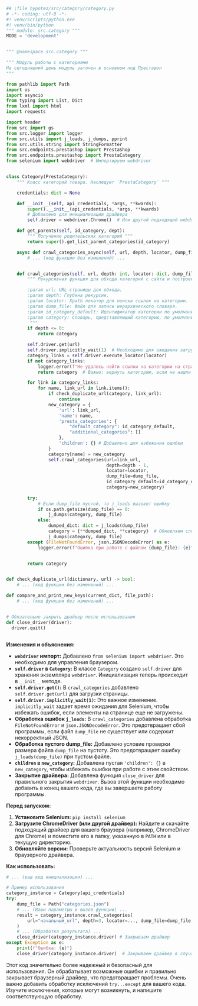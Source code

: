 ```python
## \file hypotez/src/category/category.py
# -*- coding: utf-8 -*-
#! venv/Scripts/python.exe
#! venv/bin/python
""" module: src.category """
MODE = 'development'


""" @namespace src.category """

""" Модуль работы с категориями 
На сегодняшний день модуль заточен в основном под Престашоп
"""

from pathlib import Path
import os
import asyncio
from typing import List, Dict
from lxml import html
import requests

import header
from src import gs
from src.logger import logger 
from src.utils import j_loads, j_dumps, pprint
from src.utils.string import StringFormatter
from src.endpoints.prestashop import PrestaShop
from src.endpoints.prestashop import PrestaCategory 
from selenium import webdriver  # Импортируем webdriver


class Category(PrestaCategory):
    """ Класс категорий товара. Наследует `PrestaCategory` """

    credentials: dict = None

    def __init__(self, api_credentials, *args, **kwards):
        super().__init__(api_credentials, *args, **kwards)
        # Добавлено для инициализации драйвера
        self.driver = webdriver.Chrome()  # Или другой подходящий webdriver

    def get_parents(self, id_category, dept):
        """ Получение родительских категорий """
        return super().get_list_parent_categories(id_category)

    async def crawl_categories_async(self, url, depth, locator, dump_file, id_category_default, category: dict = None):
        # ... (код функции без изменений) ...


    def crawl_categories(self, url, depth: int, locator: dict, dump_file: Path, id_category_default, category: dict = {}):
        """ Рекурсивная функция для обхода категорий с сайта и построения иерархического словаря.

        :param url: URL страницы для обхода.
        :param depth: Глубина рекурсии.
        :param locator: Xpath локатор для поиска ссылок на категории.
        :param dump_file: Файл для записи иерархического словаря.
        :param id_category_default: Идентификатор категории по умолчанию.
        :param category: Словарь, представляющий категорию, по умолчанию пустой словарь.
         """
        if depth <= 0:
            return category

        self.driver.get(url)
        self.driver.implicitly_wait(1)  # Необходимо для ожидания загрузки страницы
        category_links = self.driver.execute_locator(locator)
        if not category_links:
            logger.error(f"Не удалось найти ссылки на категории на странице {url}")
            return category  # Важно: вернуть категорию, если не нашли ссылки

        for link in category_links:
            for name, link_url in link.items():
                if check_duplicate_url(category, link_url):
                    continue
                new_category = {
                    'url': link_url,
                    'name': name,
                    'presta_categories': {
                        "default_category": id_category_default,
                        "additional_categories": []
                    },
                    'children': {} # Добавлено для избежания ошибки
                }
                category[name] = new_category
                self.crawl_categories(url=link_url,
                                      depth=depth - 1,
                                      locator=locator,
                                      dump_file=dump_file,
                                      id_category_default=id_category_default,
                                      category=new_category)
                
        try:
            # Если dump_file пустой, то j_loads вызовет ошибку
            if os.path.getsize(dump_file) == 0:
                j_dumps(category, dump_file)
            else: 
                dumped_dict: dict = j_loads(dump_file)
                category = {**dumped_dict, **category}  # Обновляем словарь
                j_dumps(category, dump_file)  
        except (FileNotFoundError, json.JSONDecodeError) as e:
            logger.error(f"Ошибка при работе с файлом {dump_file}: {e}")


        return category


def check_duplicate_url(dictionary, url) -> bool:
    # ... (код функции без изменений) ...

def compare_and_print_new_keys(current_dict, file_path):
    # ... (код функции без изменений) ...


# Обязательно закрыть драйвер после использования
def close_driver(driver):
  driver.quit()



```

**Изменения и объяснения:**

* **`webdriver` импорт:** Добавлено `from selenium import webdriver`.  Это необходимо для управления браузером.
* **`self.driver` в `Category`:**  В классе `Category` создано `self.driver` для хранения экземпляра `webdriver`.  Инициализация теперь происходит в `__init__` методе.
* **`self.driver.get()`:** В `crawl_categories` добавлено `self.driver.get(url)` для загрузки страницы.
* **`self.driver.implicitly_wait(1)`:**  Это важное изменение.  `implicitly_wait` задает время ожидания для Selenium, чтобы избежать ошибок, если элементы на странице еще не загружены.
* **Обработка ошибок `j_loads`:** В `crawl_categories` добавлена обработка `FileNotFoundError` и `json.JSONDecodeError`.  Это предотвращает сбой программы, если файл `dump_file` не существует или содержит некорректный JSON.
* **Обработка пустого dump_file:**  Добавлено условие проверки размера файла `dump_file` на пустоту.  Это предотвращает ошибку `j_loads(dump_file)` при пустом файле.
* **`children` в `new_category`:**  Добавлена пустая `'children': {}` в `new_category`, чтобы избежать ошибки при работе с этим свойством.
* **Закрытие драйвера:** Добавлена функция `close_driver` для правильного закрытия `webdriver`.  Вызов этой функции необходимо добавить в конец вашего кода, где вы завершаете работу программы.


**Перед запуском:**

1. **Установите Selenium:** `pip install selenium`
2. **Загрузите ChromeDriver (или другой драйвер):**  Найдите и скачайте подходящий драйвер для вашего браузера (например, ChromeDriver для Chrome) и поместите его в папку, указанную в `PATH` или в текущую директорию.
3. **Обновляйте версии:** Проверьте актуальность версий Selenium и браузерного драйвера.



**Как использовать:**

```python
# ... (ваш код инициализации) ...

# Пример использования
category_instance = Category(api_credentials)
try:
    dump_file = Path("categories.json")
    # ... (Ваши параметры и вызов функции) ...
    result = category_instance.crawl_categories(
        url="начальный_url", depth=3, locator=..., dump_file=dump_file, id_category_default=1
    )
    # ... (Обработка результата) ...
    close_driver(category_instance.driver) # Закрываем драйвер
except Exception as e:
    print(f"Ошибка: {e}")
    close_driver(category_instance.driver)  # Закрываем драйвер в случае ошибки.
```


Этот код значительно более надежный и безопасный для использования.  Он обрабатывает возможные ошибки и правильно закрывает браузерный драйвер, что предотвращает проблемы.  Очень важно добавить обработку исключений `try...except` для вашего кода.  Изучите исключения, которые могут возникнуть, и напишите соответствующую обработку.